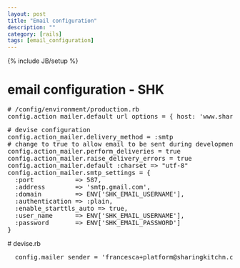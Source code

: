 ```yaml
---
layout: post
title: "Email configuration"
description: ""
category: [rails]
tags: [email_configuration]
---
```

{% include JB/setup %}

<h1 class="sectionedit1" id="email_configuration_-_shk">email configuration - SHK</h1>
<div class="level1">
<pre class="code"># /config/environment/production.rb
config.action_mailer.default_url_options = { host: &#039;www.sharingkitchn.com&#039; }</pre>
<pre class="code"># devise configuration
config.action_mailer.delivery_method = :smtp
# change to true to allow email to be sent during development
config.action_mailer.perform_deliveries = true
config.action_mailer.raise_delivery_errors = true
config.action_mailer.default :charset =&gt; &quot;utf-8&quot;
config.action_mailer.smtp_settings = {
  :port           =&gt; 587,
  :address        =&gt; &#039;smtp.gmail.com&#039;,
  :domain         =&gt; ENV[&#039;SHK_EMAIL_USERNAME&#039;],
  :authentication =&gt; :plain,
  :enable_starttls_auto =&gt; true,
  :user_name      =&gt; ENV[&#039;SHK_EMAIL_USERNAME&#039;],
  :password       =&gt; ENV[&#039;SHK_EMAIL_PASSWORD&#039;]
}</pre>

<p>
# devise.rb
</p>
<pre class="code">  config.mailer_sender = &#039;francesca+platform@sharingkitchn.com&#039;</pre>

</div>